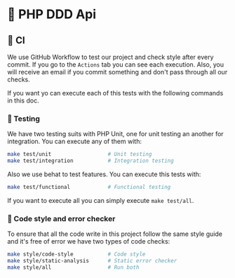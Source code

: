 # 📡 PHP DDD Api

## 👷 CI

We use GitHub Workflow to test our project and check style after every commit. If you go to the `Actions` tab you can see each execution. Also, you will receive an email if you commit something and don't pass through all our checks.

If you want yo can execute each of this tests with the following commands in this doc.

### 🧪 Testing

We have two testing suits with PHP Unit, one for unit testing an another for integration. You can execute any of them with:

```bash
make test/unit                  # Unit testing
make test/integration           # Integration testing
```

Also we use behat to test features. You can execute this tests with:

```bash
make test/functional            # Functional testing
```
If you want to execute all you can simply execute `make test/all`.

### 💅 Code style and error checker

To ensure that all the code write in this project follow the same style guide and it's free of error we have two types of code checks:

```bash
make style/code-style           # Code style
make style/static-analysis      # Static error checker
make style/all                  # Run both
```
